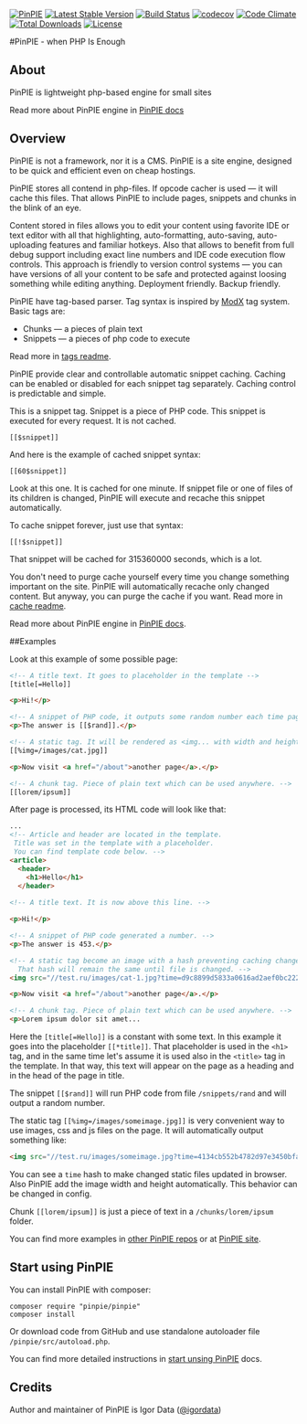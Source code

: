[![PinPIE](https://img.shields.io/badge/PHP-PinPIE-brightgreen.svg)](http://pinpie.ru/)
[![Latest Stable Version](https://img.shields.io/packagist/v/pinpie/pinpie.svg)](https://packagist.org/packages/pinpie/pinpie)
[![Build Status](http://img.shields.io/travis/pinpie/pinpie.svg)](https://travis-ci.org/pinpie/pinpie)
[![codecov](https://codecov.io/gh/pinpie/pinpie/branch/stable/graph/badge.svg)](https://codecov.io/gh/pinpie/pinpie)
[![Code Climate](https://codeclimate.com/github/pinpie/pinpie/badges/gpa.svg)](https://codeclimate.com/github/pinpie/pinpie)
[![Total Downloads](https://img.shields.io/packagist/dt/pinpie/pinpie.svg)](https://packagist.org/packages/pinpie/pinpie)
[![License](https://img.shields.io/packagist/l/pinpie/pinpie.svg)](https://packagist.org/packages/pinpie/pinpie)

#PinPIE - when PHP Is Enough

## About
PinPIE is lightweight php-based engine for small sites

Read more about PinPIE engine in [PinPIE docs](http://pinpie.ru)

## Overview

PinPIE is not a framework, nor it is a CMS. PinPIE is a site engine, designed to be quick and efficient even on cheap hostings.


PinPIE stores all contend in php-files.
If opcode cacher is used &mdash; it will cache this files.
That allows PinPIE to include pages, snippets and chunks in the blink of an eye.


Content stored in files allows you to edit your content using favorite IDE or text editor with all that highlighting, auto-formatting, auto-saving, auto-uploading features and familiar hotkeys. Also that allows to benefit from full debug support including exact line numbers and IDE code execution flow controls.
This approach is friendly to version control systems — you can have versions of all your content to be safe and protected against loosing something while editing anything. Deployment friendly. Backup friendly.


PinPIE have tag-based parser. Tag syntax is inspired by [ModX](https://modx.com/) tag system.
Basic tags are:

- Chunks — a pieces of plain text
- Snippets — a pieces of php code to execute

Read more in [tags readme](http://pinpie.ru/en/manual/tags).

PinPIE provide clear and controllable automatic snippet caching.
Caching can be enabled or disabled for each snippet tag separately.
Caching control is predictable and simple.

This is a snippet tag. Snippet is a piece of PHP code. This snippet is executed for every request. It is not cached.

```
[[$snippet]]
```

And here is the example of cached snippet syntax:

```
[[60$snippet]]
```

Look at this one. It is cached for one minute. If snippet file or one of files of its children is changed, PinPIE will execute and recache this snippet automatically.

To cache snippet forever, just use that syntax:

```
[[!$snippet]]
```

That snippet will be cached for 315360000 seconds, which is a lot.

You don't need to purge cache yourself every time you change something important on the site. PinPIE will automatically recache only changed content. But anyway, you can purge the cache if you want.
Read more in [cache readme](http://pinpie.ru/en/manual/cache).

Read more about PinPIE engine in [PinPIE docs](http://pinpie.ru).



##Examples

Look at this example of some possible page:

```HTML
<!-- A title text. It goes to placeholder in the template -->
[title[=Hello]]

<p>Hi!</p>

<!-- A snippet of PHP code, it outputs some random number each time page is rendered. -->
<p>The answer is [[$rand]].</p>

<!-- A static tag. It will be rendered as <img... with width and height (optional), see below -->
[[%img=/images/cat.jpg]]

<p>Now visit <a href="/about">another page</a>.</p>

<!-- A chunk tag. Piece of plain text which can be used anywhere. -->
[[lorem/ipsum]]
```

After page is processed, its HTML code will look like that:

```HTML
...
<!-- Article and header are located in the template.
 Title was set in the template with a placeholder.
 You can find template code below. -->
<article>
  <header>
    <h1>Hello</h1>
  </header>
  
<!-- A title text. It is now above this line. -->

<p>Hi!</p>

<!-- A snippet of PHP code generated a number. -->
<p>The answer is 453.</p>

<!-- A static tag become an image with a hash preventing caching changed files.
  That hash will remain the same until file is changed. -->
<img src="//test.ru/images/cat-1.jpg?time=d9c8899d5833a0616ad2aef0bc2229cd" width="640" height="427">

<p>Now visit <a href="/about">another page</a>.</p>

<!-- A chunk tag. Piece of plain text which can be used anywhere. -->
<p>Lorem ipsum dolor sit amet...
```

Here the `[title[=Hello]]` is a constant with some text. In this example it goes into the placeholder `[[*title]]`. That placeholder is used in the `<h1>` tag, and in the same time let's assume it is used also in the `<title>` tag in the template. In that way, this text will appear on the page as a heading and in the head of the page in title.

The snippet `[[$rand]]` will run PHP code from file `/snippets/rand` and will output a random number.

The static tag `[[%img=/images/someimage.jpg]]` is very convenient way to use images, css and js files on the page. It will automatically output something like:
```HTML
<img src="//test.ru/images/someimage.jpg?time=4134cb552b4782d97e3450bfa42eb049" width="640" height="427">
```
You can see a `time` hash to make changed static files updated in browser.  
Also PinPIE add the image width and height automatically. 
This behavior can be changed in config.

Chunk `[[lorem/ipsum]]` is just a piece of text in a `/chunks/lorem/ipsum` folder.

You can find more examples in [other PinPIE repos](https://github.com/pinpie) or at [PinPIE site](http://pinpie.ru/en/examples).

## Start using PinPIE
You can install PinPIE with composer:

```
composer require "pinpie/pinpie"
composer install
```

Or download code from GitHub and use standalone autoloader file `/pinpie/src/autoload.php`.

You can find more detailed instructions in [start unsing PinPIE](http://pinpie.ru/en/manual/start) docs.



## Credits
Author and maintainer of PinPIE is Igor Data ([@igordata](https://github.com/igordata))
